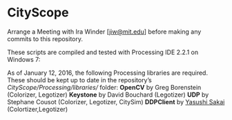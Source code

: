 # CityScope
Arrange a Meeting with Ira Winder [jiw@mit.edu] before making any commits to this repository.

These scripts are compiled and tested with Processing IDE 2.2.1 on Windows 7:

As of January 12, 2016, the following Processing libraries are required.  These should be kept up to date in the repository’s *CityScope/Processing/libraries/* folder:
	**OpenCV** by Greg Borenstein (Colorizer, Legotizer)
	**Keystone** by David Bouchard (Legotizer)
	**UDP** by Stephane Cousot (Colorizer, Legotizer, CitySim)
  **DDPClient** by [Yasushi Sakai](https://github.com/yasushisakai/processing-ddp-client) (Colortizer,Legotizer)
